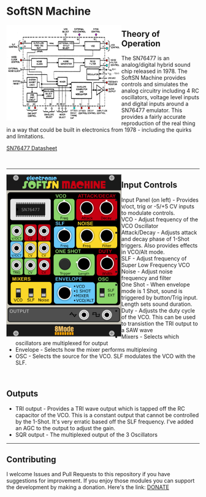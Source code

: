 # SoftSN Machine

<img align="left" width="300" height="250" src=sn76477-block-diagram.jpg>

## Theory of Operation

The SN76477 is an analog/digital hybrid sound chip released in 1978. The SoftSN Machine provides controls and simulates the analog circuitry including 4 RC oscillators, voltage level inputs and digital inputs around a SN76477 emulator. This provides a fairly accurate reproduction of the real thing in a way that could be built in electronics from 1978 - including the quirks and limitations.

[SN76477 Datasheet](SN76477.pdf)

<br/>

---
<img align="left" width="300" height="424" src=panel.png>

## Input Controls 

 * Input Panel (on left) - Provides v/oct, trig or -5/+5 CV inputs to modulate controls.
 * VCO - Adjust frequency of the VCO Oscillator
 * Attack/Decay - Adjusts attack and decay phase of 1-Shot triggers. Also provides effects in VCO/Alt mode.
 * SLF - Adjust frequency of Super Low Frequency VCO
 * Noise - Adjust noise frequency and filter
 * One Shot - When envelope mode is 1 Shot, sound is triggered by button/Trig input. Length sets sound duration.
 * Duty - Adjusts the duty cycle of the VCO. This can be used to transistion the TRI output to a SAW wave
 * Mixers - Selects which oscillators are multiplexed for output
 * Envelope - Selects how the mixer performs multiplexing
 * OSC - Selects the source for the VCO. SLF modulates the VCO with the SLF.

<br/>

## Outputs

* TRI output - Provides a TRI wave output which is tapped off the RC capacitor of the VCO. This is a constant output that cannot be controlled by the 1-Shot. It's very erratic based off the SLF frequency. I've added an AGC to the output to adjust the gain.
* SQR output - The multiplexed output of the 3 Oscillators

---
## Contributing

I welcome Issues and Pull Requests to this repository if you have suggestions for improvement.
If you enjoy those modules you can support the development by making a donation. Here's the link: [DONATE](https://www.8mode.com/vcv-modules)
